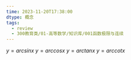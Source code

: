 ```yaml
---
time: 2023-11-20T17:38:00
dtype: 概念
tags:
  - review
  - 300教育类/01-高等数学/知识库/001函数极限与连续
---
```

$y=arcsinx$
$y=arccosx$
$y=arctanx$
$y=arccotx$